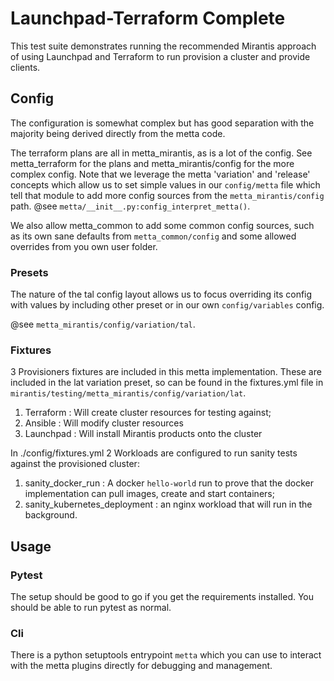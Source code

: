 # Launchpad-Terraform Complete

This test suite demonstrates running the recommended Mirantis approach of
using Launchpad and Terraform to run provision a cluster and provide clients.

## Config

The configuration is somewhat complex but has good separation with the majority
being derived directly from the metta code.

The terraform plans are all in metta_mirantis, as is a lot of the config.
See metta_terraform for the plans and metta_mirantis/config for the more
complex config.
Note that we leverage the metta 'variation' and 'release' concepts which
allow us to set simple values in our `config/metta` file which tell
that module to add more config sources from the `metta_mirantis/config` path.
@see `metta/__init__.py:config_interpret_metta()`.

We also allow metta_common to add some common config sources, such as its own
sane defaults from `metta_common/config` and some allowed overrides from you own
user folder.

### Presets

The nature of the tal config layout allows us to focus overriding its config
with values by including other preset or in our own `config/variables` config.

@see `metta_mirantis/config/variation/tal`.

### Fixtures

3 Provisioners fixtures are included in this metta implementation.  These are
included in the lat variation preset, so can be found in the fixtures.yml file
in `mirantis/testing/metta_mirantis/config/variation/lat`.

1. Terraform : Will create cluster resources for testing against;
2. Ansible : Will modify cluster resources
3. Launchpad : Will install Mirantis products onto the cluster

In ./config/fixtures.yml 2 Workloads are configured to run sanity tests against
the provisioned cluster:

1. sanity_docker_run : A docker `hello-world` run to prove that the docker
   implementation can pull images, create and start containers;
2. sanity_kubernetes_deployment : an nginx workload that will run in the
   background.



## Usage

### Pytest

The setup should be good to go if you get the requirements installed.  You
should be able to run pytest as normal.

### Cli

There is a python setuptools entrypoint `metta` which you can use to interact
with the metta plugins directly for debugging and management.
